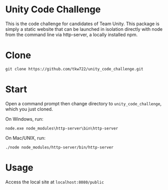 # Unity Code Challenge

This is the code challenge for candidates of Team Unity. This package is simply a static website that can be launched in isolation directly with node from the command line via http-server, a locally installed npm.

# Clone

`git clone https://github.com/tkw722/unity_code_challenge.git`

# Start

Open a command prompt then change directory to `unity_code_challenge`, which you just cloned.

On Windows, run:
```
node.exe node_modules\http-server\bin\http-server
```

On Mac/UNIX, run:
```
./node node_modules/http-server/bin/http-server
```

# Usage

Access the local site at `localhost:8080/public`
